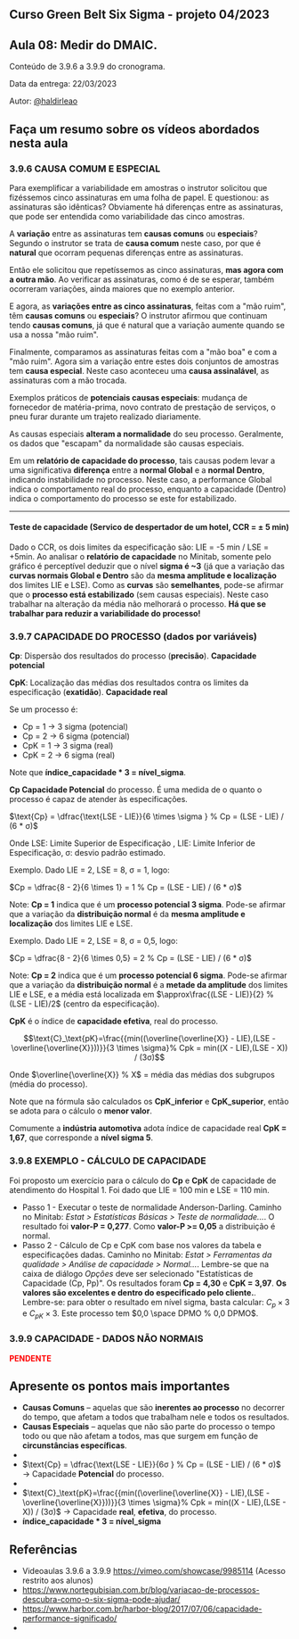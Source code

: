 ## Curso Green Belt Six Sigma - projeto 04/2023
## Aula 08: Medir do DMAIC.

Conteúdo de 3.9.6 a 3.9.9 do cronograma.

Data da entrega: 22/03/2023

Autor: [@haldirleao](https://github.com/haldirleao)

## Faça um resumo sobre os vídeos abordados nesta aula

### 3.9.6 CAUSA COMUM E ESPECIAL

Para exemplificar a variabilidade em amostras o instrutor solicitou que fizéssemos cinco assinaturas em uma folha de papel. E questionou: as assinaturas são idênticas? Obviamente há diferenças entre as assinaturas, que pode ser entendida como variabilidade das cinco amostras.

A **variação** entre as assinaturas tem **causas comuns** ou **especiais**? Segundo o instrutor se trata de **causa comum** neste caso, por que é **natural** que ocorram pequenas diferenças entre as assinaturas.

Então ele solicitou que repetíssemos as cinco assinaturas, **mas agora com a outra mão**. Ao verificar as assinaturas, como é de se esperar, também ocorreram variações, ainda maiores que no exemplo anterior. 

E agora, as **variações entre as cinco assinaturas**, feitas com a "mão ruim", têm **causas comuns** ou **especiais**? O instrutor afirmou que continuam tendo **causas comuns**, já que é natural que a variação aumente quando se usa a nossa "mão ruim".

Finalmente, comparamos as assinaturas feitas com a "mão boa" e com a "mão ruim". Agora sim a variação entre estes dois conjuntos de amostras tem **causa especial**. Neste caso aconteceu uma **causa assinalável**, as assinaturas com a mão trocada.

Exemplos práticos de **potenciais causas especiais**: mudança de fornecedor de matéria-prima, novo contrato de prestação de serviços, o pneu furar durante um trajeto realizado diariamente. 

As causas especiais **alteram a normalidade** do seu processo. Geralmente, os dados que "escapam" da normalidade são causas especiais.

Em um **relatório de capacidade do processo**, tais causas podem levar a uma significativa **diferença** entre a **normal Global** e a **normal Dentro**, indicando instabilidade no processo. Neste caso, a performance Global indica o comportamento real do processo, enquanto a  capacidade (Dentro) indica o comportamento do processo se este for estabilizado.

---
#### Teste de capacidade (Servico de despertador de um hotel, CCR = ± 5 min)
Dado o CCR, os dois limites da especificação são: LIE = -5 min / LSE = +5min.
Ao analisar o **relatório de capacidade** no Minitab, somente pelo gráfico é perceptível deduzir que o nível **sigma é ~3** (já que a variação das **curvas normais Global e Dentro** são da **mesma amplitude e localização** dos limites LIE e LSE). Como as **curvas** são **semelhantes**, pode-se afirmar que o **processo está estabilizado** (sem causas especiais). Neste caso trabalhar na alteração da média não melhorará o processo. **Há que se trabalhar para reduzir a variabilidade do processo!**

### 3.9.7 CAPACIDADE DO PROCESSO (dados por variáveis)

**Cp**: Dispersão dos resultados do processo (**precisão**). **Capacidade potencial**

**CpK**: Localização das médias dos resultados contra os limites da especificação (**exatidão**). **Capacidade real**

Se um processo é:
- Cp = 1 → 3 sigma (potencial)
- Cp = 2 → 6 sigma (potencial) 
- CpK = 1 → 3 sigma (real)
- CpK = 2 → 6 sigma (real) 

Note que **índice_capacidade * 3 = nível_sigma**.  

**Cp Capacidade Potencial** do processo. É uma medida de o quanto o processo é capaz de atender às especificações.

$\text{Cp} = \dfrac{\text{LSE - LIE}}{6 \times \sigma } % Cp = (LSE - LIE) / (6 * σ)$

Onde LSE: Limite Superior de Especificação , LIE: Limite Inferior de Especificação, σ: desvio padrão estimado.

Exemplo. Dado LIE = 2, LSE = 8, σ = 1, logo:

$Cp = \dfrac{8 - 2}{6 \times 1} = 1 % Cp = (LSE - LIE) / (6 * σ)$

Note: **Cp = 1** indica que é um **processo potencial 3 sigma**. Pode-se afirmar que a variação da **distribuição normal** é da **mesma amplitude e localização** dos limites LIE e LSE.

Exemplo. Dado LIE = 2, LSE = 8, σ = 0,5, logo:

$Cp = \dfrac{8 - 2}{6 \times 0,5} = 2 % Cp = (LSE - LIE) / (6 * σ)$

Note: **Cp = 2** indica que é um **processo potencial 6 sigma**. Pode-se afirmar que a variação da **distribuição normal** é a **metade da amplitude** dos limites LIE e LSE, e a média está localizada em $\approx\frac{(LSE - LIE)}{2} % (LSE - LIE)/2$ (centro da especificação).

**CpK** é o índice de **capacidade efetiva**, real do processo.

$$\text{C}_\text{pK}=\frac{{min((\overline{\overline{X}} - LIE),(LSE - \overline{\overline{X}}))}}{3 \times \sigma}% Cpk = min((X - LIE),(LSE - X)) / (3σ)$$

Onde $\overline{\overline{X}} % X$ = média das médias dos subgrupos (média do processo).

Note que na fórmula são calculados os **CpK_inferior** e **CpK_superior**, então se adota para o cálculo o **menor valor**.

Comumente a **indústria automotiva** adota índice de capacidade real **CpK = 1,67**, que corresponde a **nível sigma 5**.

### 3.9.8 EXEMPLO - CÁLCULO DE CAPACIDADE

Foi proposto um exercício para o cálculo do **Cp** e **CpK** de capacidade de atendimento do Hospital 1. Foi dado que LIE = 100 min e LSE = 110 min.
- Passo 1 - Executar o teste de normalidade Anderson-Darling. Caminho no Minitab: _Estat > Estatísticas Básicas > Teste de normalidade..._. O resultado foi **valor-P = 0,277**. Como **valor-P >= 0,05** a distribuição é normal.
- Passo 2 - Cálculo de Cp e CpK com base nos valores da tabela e especificações dadas. Caminho no Minitab: _Estat > Ferramentas da qualidade > Análise de capacidade > Normal..._. Lembre-se que na caixa de diálogo _Opções_ deve ser selecionado "Estatísticas de Capacidade (Cp, Pp)". Os resultados foram **Cp = 4,30** e **CpK = 3,97**. **Os valores são excelentes e dentro do especificado pelo cliente.**. Lembre-se: para obter o resultado em nível sigma, basta calcular: $C_{p} \times 3 % Cp * 3$ e $C_{pK} \times 3 % CpK * 3$. Este processo tem $0,0 \space DPMO % 0,0 DPMO$.

### 3.9.9 CAPACIDADE - DADOS NÃO NORMAIS 

<font color="red">**PENDENTE**</font>


## Apresente os pontos mais importantes

- **Causas Comuns** – aquelas que são **inerentes ao processo** no decorrer do tempo, que afetam a todos que trabalham nele e todos os resultados.
- **Causas Especiais** – aquelas que não são parte do processo o tempo todo ou que não afetam a todos, mas que surgem em função de **circunstâncias específicas**.
- 
- $\text{Cp} = \dfrac{\text{LSE - LIE}}{6σ } % Cp = (LSE - LIE) / (6 * σ)$ → Capacidade **Potencial** do processo.
- 
- $\text{C}_\text{pK}=\frac{{min((\overline{\overline{X}} - LIE),(LSE - \overline{\overline{X}}))}}{3 \times \sigma}% Cpk = min((X - LIE),(LSE - X)) / (3σ)$ → Capacidade **real**, **efetiva**, do processo.
- **índice_capacidade * 3 = nível_sigma**

## Referências
- Videoaulas 3.9.6 a 3.9.9 https://vimeo.com/showcase/9985114 (Acesso restrito aos alunos)
- https://www.nortegubisian.com.br/blog/variacao-de-processos-descubra-como-o-six-sigma-pode-ajudar/
- https://www.harbor.com.br/harbor-blog/2017/07/06/capacidade-performance-significado/
- 